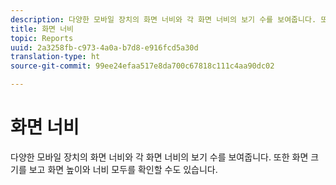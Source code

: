 ```yaml
---
description: 다양한 모바일 장치의 화면 너비와 각 화면 너비의 보기 수를 보여줍니다. 또한 화면 크기를 보고 화면 높이와 너비 모두를 확인할 수도 있습니다.
title: 화면 너비
topic: Reports
uuid: 2a3258fb-c973-4a0a-b7d8-e916fcd5a30d
translation-type: ht
source-git-commit: 99ee24efaa517e8da700c67818c111c4aa90dc02

---
```



# 화면 너비

다양한 모바일 장치의 화면 너비와 각 화면 너비의 보기 수를 보여줍니다. 또한 화면 크기를 보고 화면 높이와 너비 모두를 확인할 수도 있습니다.

